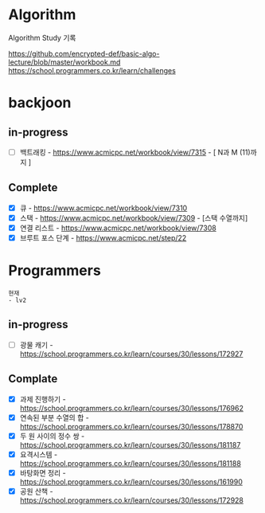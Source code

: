 # Algorithm
Algorithm Study 기록

https://github.com/encrypted-def/basic-algo-lecture/blob/master/workbook.md
https://school.programmers.co.kr/learn/challenges


# backjoon

## in-progress
- [ ] 백트래킹 - https://www.acmicpc.net/workbook/view/7315 - [ N과 M (11)까지 ]

## Complete
- [x] 큐 - https://www.acmicpc.net/workbook/view/7310
- [x] 스택 - https://www.acmicpc.net/workbook/view/7309 - [스택 수열까지]
- [x] 연결 리스트 - https://www.acmicpc.net/workbook/view/7308
- [x] 브루트 포스 단계 - https://www.acmicpc.net/step/22

# Programmers
    현재
    - lv2
## in-progress
- [ ] 광물 캐기 - https://school.programmers.co.kr/learn/courses/30/lessons/172927
## Complate
- [x] 과제 진행하기 - https://school.programmers.co.kr/learn/courses/30/lessons/176962
- [x] 연속된 부분 수열의 합 - https://school.programmers.co.kr/learn/courses/30/lessons/178870
- [x] 두 원 사이의 정수 쌍 - https://school.programmers.co.kr/learn/courses/30/lessons/181187
- [x] 요격시스템 - https://school.programmers.co.kr/learn/courses/30/lessons/181188
- [x] 바탕화면 정리 - https://school.programmers.co.kr/learn/courses/30/lessons/161990
- [x] 공원 산책 - https://school.programmers.co.kr/learn/courses/30/lessons/172928
